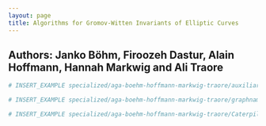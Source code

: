 ```yaml
---
layout: page
title: Algorithms for Gromov-Witten Invariants of Elliptic Curves
---
```


## Authors: Janko Böhm, Firoozeh Dastur, Alain Hoffmann, Hannah Markwig and Ali Traore

```julia
# INSERT_EXAMPLE specialized/aga-boehm-hoffmann-markwig-traore/auxiliary_code/main.jl
```

```julia
# INSERT_EXAMPLE specialized/aga-boehm-hoffmann-markwig-traore/graphname.jlcon
```

```julia
# INSERT_EXAMPLE specialized/aga-boehm-hoffmann-markwig-traore/Caterpillar3.jlcon
```
